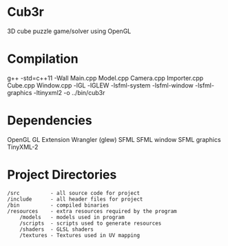 Cub3r
=====

3D cube puzzle game/solver using OpenGL


Compilation
===========
g++ -std=c++11 -Wall Main.cpp Model.cpp Camera.cpp Importer.cpp Cube.cpp Window.cpp -lGL -lGLEW -lsfml-system -lsfml-window -lsfml-graphics -ltinyxml2 -o ../bin/cub3r



Dependencies
============
OpenGL
GL Extension Wrangler (glew)
SFML
SFML window
SFML graphics
TinyXML-2


Project Directories
===================
    /src          - all source code for project
    /include      - all header files for project
    /bin          - compiled binaries
    /resources    - extra resources required by the program
        /models   - models used in program
        /scripts  - scripts used to generate resources
        /shaders  - GLSL shaders
        /textures - Textures used in UV mapping
